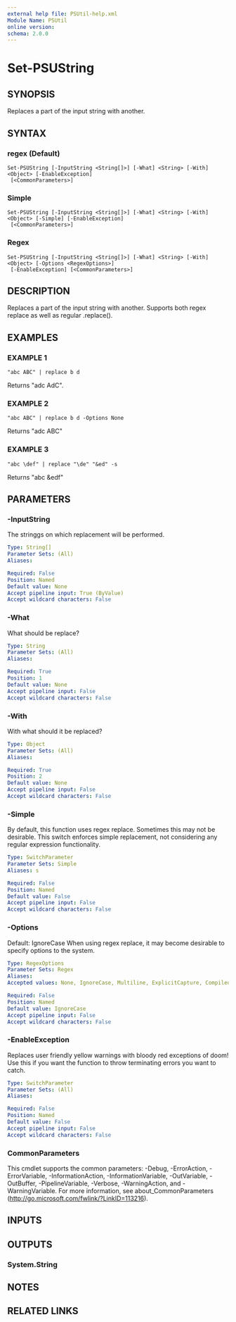 ```yaml
---
external help file: PSUtil-help.xml
Module Name: PSUtil
online version:
schema: 2.0.0
---
```


# Set-PSUString

## SYNOPSIS
Replaces a part of the input string with another.

## SYNTAX

### regex (Default)
```
Set-PSUString [-InputString <String[]>] [-What] <String> [-With] <Object> [-EnableException]
 [<CommonParameters>]
```

### Simple
```
Set-PSUString [-InputString <String[]>] [-What] <String> [-With] <Object> [-Simple] [-EnableException]
 [<CommonParameters>]
```

### Regex
```
Set-PSUString [-InputString <String[]>] [-What] <String> [-With] <Object> [-Options <RegexOptions>]
 [-EnableException] [<CommonParameters>]
```

## DESCRIPTION
Replaces a part of the input string with another.
Supports both regex replace as well as regular .replace().

## EXAMPLES

### EXAMPLE 1
```
"abc ABC" | replace b d
```

Returns "adc AdC".

### EXAMPLE 2
```
"abc ABC" | replace b d -Options None
```

Returns "adc ABC"

### EXAMPLE 3
```
"abc \def" | replace "\de" "&ed" -s
```

Returns "abc &edf"

## PARAMETERS

### -InputString
The stringgs on which replacement will be performed.

```yaml
Type: String[]
Parameter Sets: (All)
Aliases:

Required: False
Position: Named
Default value: None
Accept pipeline input: True (ByValue)
Accept wildcard characters: False
```

### -What
What should be replace?

```yaml
Type: String
Parameter Sets: (All)
Aliases:

Required: True
Position: 1
Default value: None
Accept pipeline input: False
Accept wildcard characters: False
```

### -With
With what should it be replaced?

```yaml
Type: Object
Parameter Sets: (All)
Aliases:

Required: True
Position: 2
Default value: None
Accept pipeline input: False
Accept wildcard characters: False
```

### -Simple
By default, this function uses regex replace.
Sometimes this may not be desirable.
This switch enforces simple replacement, not considering any regular expression functionality.

```yaml
Type: SwitchParameter
Parameter Sets: Simple
Aliases: s

Required: False
Position: Named
Default value: False
Accept pipeline input: False
Accept wildcard characters: False
```

### -Options
Default: IgnoreCase
When using regex replace, it may become desirable to specify options to the system.

```yaml
Type: RegexOptions
Parameter Sets: Regex
Aliases:
Accepted values: None, IgnoreCase, Multiline, ExplicitCapture, Compiled, Singleline, IgnorePatternWhitespace, RightToLeft, ECMAScript, CultureInvariant

Required: False
Position: Named
Default value: IgnoreCase
Accept pipeline input: False
Accept wildcard characters: False
```

### -EnableException
Replaces user friendly yellow warnings with bloody red exceptions of doom!
Use this if you want the function to throw terminating errors you want to catch.

```yaml
Type: SwitchParameter
Parameter Sets: (All)
Aliases:

Required: False
Position: Named
Default value: False
Accept pipeline input: False
Accept wildcard characters: False
```

### CommonParameters
This cmdlet supports the common parameters: -Debug, -ErrorAction, -ErrorVariable, -InformationAction, -InformationVariable, -OutVariable, -OutBuffer, -PipelineVariable, -Verbose, -WarningAction, and -WarningVariable.
For more information, see about_CommonParameters (http://go.microsoft.com/fwlink/?LinkID=113216).

## INPUTS

## OUTPUTS

### System.String

## NOTES

## RELATED LINKS
